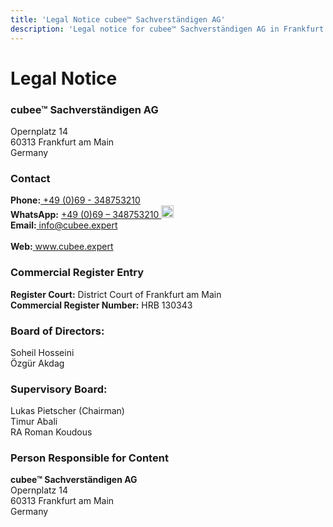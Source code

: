 ```yaml
---
title: 'Legal Notice cubee™ Sachverständigen AG'
description: 'Legal notice for cubee™ Sachverständigen AG in Frankfurt am Main. Here you will find all legal information about our company and our services.'
---
```


# Legal Notice

### cubee™ Sachverständigen AG
Opernplatz 14 <br/>
60313 Frankfurt am Main <br/>
Germany <br/>


### Contact
**Phone:**[ +49 (0)69 - 348753210 ](tel:+4969348753210)             <br/>
**WhatsApp:** [ +49 (0)69 – 348753210 ](https://wa.me/4969348753210) <span style="display: inline-flex; align-items: center;"><img src="https://upload.wikimedia.org/wikipedia/commons/6/6b/WhatsApp.svg" alt="WhatsApp" width="20" height="20"></span> <br/>
**Email:**[ info@cubee.expert ](mailto:info@cubee.expert)           <br/>                  
**Web:**[ www.cubee.expert ](https://www.cubee.expert)              <br/>


### Commercial Register Entry
**Register Court:** District Court of Frankfurt am Main      <br/>
**Commercial Register Number:** HRB 130343                   <br/>


### Board of Directors:
Soheil Hosseini     <br/>
Özgür Akdag         <br/>


### Supervisory Board:
Lukas Pietscher (Chairman)      <br/>
Timur Abali                     <br/>
RA Roman Koudous                <br/>


### Person Responsible for Content
**cubee™ Sachverständigen AG**  <br/>
Opernplatz 14 <br/>
60313 Frankfurt am Main <br/>
Germany <br/>
